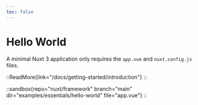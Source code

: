 ```yaml
---
toc: false
---
```


# Hello World

A minimal Nuxt 3 application only requires the `app.vue` and `nuxt.config.js` files.

::ReadMore{link="/docs/getting-started/introduction"}
::

::sandbox{repo="nuxt/framework" branch="main" dir="examples/essentials/hello-world" file="app.vue"}
::
